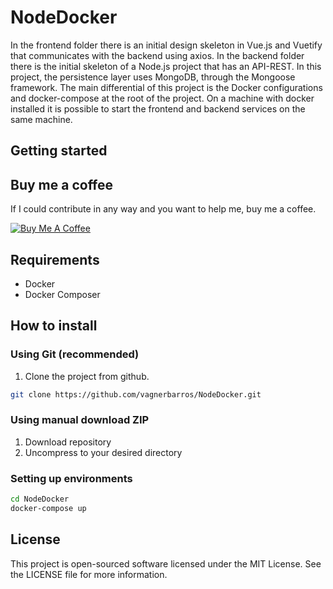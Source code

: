 # NodeDocker

In the frontend folder there is an initial design skeleton in Vue.js and Vuetify that communicates with the backend using axios.
In the backend folder there is the initial skeleton of a Node.js project that has an API-REST. In this project, the persistence layer uses MongoDB, through the Mongoose framework.
The main differential of this project is the Docker configurations and docker-compose at the root of the project. On a machine with docker installed it is possible to start the frontend and backend services on the same machine.

## Getting started



## Buy me a coffee

If I could contribute in any way and you want to help me, buy me a coffee.

<a href="https://www.buymeacoffee.com/ghJFcwaeQ" target="_blank"><img src="https://bmc-cdn.nyc3.digitaloceanspaces.com/BMC-button-images/custom_images/orange_img.png" alt="Buy Me A Coffee" style="height: auto !important;width: auto !important;" ></a>

## Requirements

-   Docker
-   Docker Composer

## How to install

### Using Git (recommended)

1.  Clone the project from github.

```bash
git clone https://github.com/vagnerbarros/NodeDocker.git
```

### Using manual download ZIP

1.  Download repository
2.  Uncompress to your desired directory

### Setting up environments

```bash
cd NodeDocker
docker-compose up
```

## License

This project is open-sourced software licensed under the MIT License. See the LICENSE file for more information.
